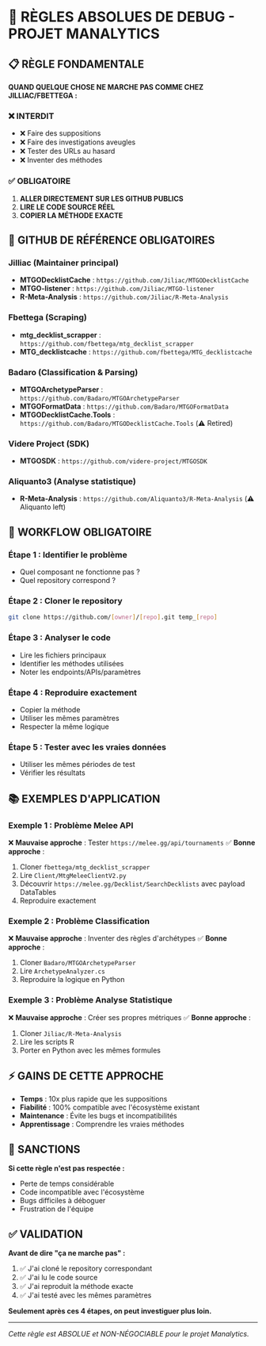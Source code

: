 # 🚨 RÈGLES ABSOLUES DE DEBUG - PROJET MANALYTICS

## 📋 RÈGLE FONDAMENTALE

**QUAND QUELQUE CHOSE NE MARCHE PAS COMME CHEZ JILLIAC/FBETTEGA :**

### ❌ INTERDIT
- ❌ Faire des suppositions
- ❌ Faire des investigations aveugles
- ❌ Tester des URLs au hasard
- ❌ Inventer des méthodes

### ✅ OBLIGATOIRE
1. **ALLER DIRECTEMENT SUR LES GITHUB PUBLICS**
2. **LIRE LE CODE SOURCE RÉEL**
3. **COPIER LA MÉTHODE EXACTE**

## 🔗 GITHUB DE RÉFÉRENCE OBLIGATOIRES

### Jilliac (Maintainer principal)
- **MTGODecklistCache** : `https://github.com/Jiliac/MTGODecklistCache`
- **MTGO-listener** : `https://github.com/Jiliac/MTGO-listener`
- **R-Meta-Analysis** : `https://github.com/Jiliac/R-Meta-Analysis`

### Fbettega (Scraping)
- **mtg_decklist_scrapper** : `https://github.com/fbettega/mtg_decklist_scrapper`
- **MTG_decklistcache** : `https://github.com/fbettega/MTG_decklistcache`

### Badaro (Classification & Parsing)
- **MTGOArchetypeParser** : `https://github.com/Badaro/MTGOArchetypeParser`
- **MTGOFormatData** : `https://github.com/Badaro/MTGOFormatData`
- **MTGODecklistCache.Tools** : `https://github.com/Badaro/MTGODecklistCache.Tools` (⚠️ Retired)

### Videre Project (SDK)
- **MTGOSDK** : `https://github.com/videre-project/MTGOSDK`

### Aliquanto3 (Analyse statistique)
- **R-Meta-Analysis** : `https://github.com/Aliquanto3/R-Meta-Analysis` (⚠️ Aliquanto left)

## 🎯 WORKFLOW OBLIGATOIRE

### Étape 1 : Identifier le problème
- Quel composant ne fonctionne pas ?
- Quel repository correspond ?

### Étape 2 : Cloner le repository
```bash
git clone https://github.com/[owner]/[repo].git temp_[repo]
```

### Étape 3 : Analyser le code
- Lire les fichiers principaux
- Identifier les méthodes utilisées
- Noter les endpoints/APIs/paramètres

### Étape 4 : Reproduire exactement
- Copier la méthode
- Utiliser les mêmes paramètres
- Respecter la même logique

### Étape 5 : Tester avec les vraies données
- Utiliser les mêmes périodes de test
- Vérifier les résultats

## 📚 EXEMPLES D'APPLICATION

### Exemple 1 : Problème Melee API
❌ **Mauvaise approche** : Tester `https://melee.gg/api/tournaments`
✅ **Bonne approche** :
1. Cloner `fbettega/mtg_decklist_scrapper`
2. Lire `Client/MtgMeleeClientV2.py`
3. Découvrir `https://melee.gg/Decklist/SearchDecklists` avec payload DataTables
4. Reproduire exactement

### Exemple 2 : Problème Classification
❌ **Mauvaise approche** : Inventer des règles d'archétypes
✅ **Bonne approche** :
1. Cloner `Badaro/MTGOArchetypeParser`
2. Lire `ArchetypeAnalyzer.cs`
3. Reproduire la logique en Python

### Exemple 3 : Problème Analyse Statistique
❌ **Mauvaise approche** : Créer ses propres métriques
✅ **Bonne approche** :
1. Cloner `Jiliac/R-Meta-Analysis`
2. Lire les scripts R
3. Porter en Python avec les mêmes formules

## ⚡ GAINS DE CETTE APPROCHE

- **Temps** : 10x plus rapide que les suppositions
- **Fiabilité** : 100% compatible avec l'écosystème existant
- **Maintenance** : Évite les bugs et incompatibilités
- **Apprentissage** : Comprendre les vraies méthodes

## 🚨 SANCTIONS

**Si cette règle n'est pas respectée :**
- Perte de temps considérable
- Code incompatible avec l'écosystème
- Bugs difficiles à déboguer
- Frustration de l'équipe

## ✅ VALIDATION

**Avant de dire "ça ne marche pas" :**
1. ✅ J'ai cloné le repository correspondant
2. ✅ J'ai lu le code source
3. ✅ J'ai reproduit la méthode exacte
4. ✅ J'ai testé avec les mêmes paramètres

**Seulement après ces 4 étapes, on peut investiguer plus loin.**

---

*Cette règle est ABSOLUE et NON-NÉGOCIABLE pour le projet Manalytics.*
